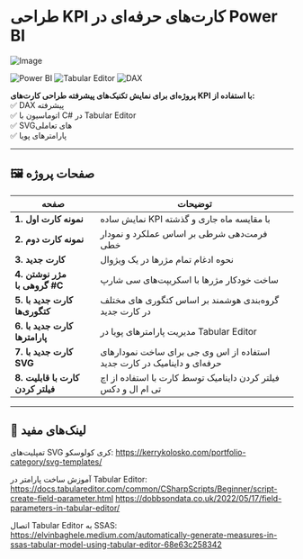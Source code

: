 # طراحی KPI کارت‌های حرفه‌ای در Power BI  

![Image](https://github.com/user-attachments/assets/7e01cd06-2adc-4b5d-8e77-20af2b14e654)


![Power BI](https://img.shields.io/badge/Power_BI-F2C811?style=for-the-badge&logo=powerbi&logoColor=black)
![Tabular Editor](https://img.shields.io/badge/Tabular_Editor-2C2D72?style=for-the-badge)
![DAX](https://img.shields.io/badge/DAX-FF6F00?style=for-the-badge)

**پروژه‌ای برای نمایش تکنیک‌های پیشرفته طراحی کارت‌های KPI با استفاده از:**  
✅ DAX پیشرفته  
✅ اتوماسیون با C# در Tabular Editor  
✅ SVGهای تعاملی  
✅ پارامترهای پویا  

---


## 🖼️ صفحات پروژه

| صفحه | توضیحات |
|------|---------|
| **1. نمونه کارت اول** | نمایش ساده KPI با مقایسه ماه جاری و گذشته |
| **2. نمونه کارت دوم** | فرمت‌دهی شرطی بر اساس عملکرد و نمودار خطی |
| **3. کارت جدید** | نحوه ادغام تمام مژرها در یک ویژوال |
| **4. مژر نوشتن گروهی با #C** | ساخت خودکار مژرها با اسکریپت‌های سی شارپ |
| **5. کارت جدید با کتگوری‌ها** | گروه‌بندی هوشمند بر اساس کتگوری های مختلف در کارت جدید |
| **6. کارت جدید با پارامترها** | مدیریت پارامترهای پویا در Tabular Editor |
| **7. کارت جدید با SVG** | استفاده از اس وی جی برای ساخت نمودارهای حرفه‌ای و داینامیک در کارت جدید |
| **8. کارت با قابلیت فیلتر کردن** | فیلتر کردن داینامیک توسط کارت با استفاده از اچ تی ام ال و دکس  |

---

## 🔗 لینک‌های مفید
 

تمپلیت‌های SVG کری کولوسکو:
https://kerrykolosko.com/portfolio-category/svg-templates/


آموزش ساخت پارامتر در Tabular Editor:
https://docs.tabulareditor.com/common/CSharpScripts/Beginner/script-create-field-parameter.html
https://dobbsondata.co.uk/2022/05/17/field-parameters-in-tabular-editor/


اتصال Tabular Editor به SSAS:
https://elvinbaghele.medium.com/automatically-generate-measures-in-ssas-tabular-model-using-tabular-editor-68e63c258342






